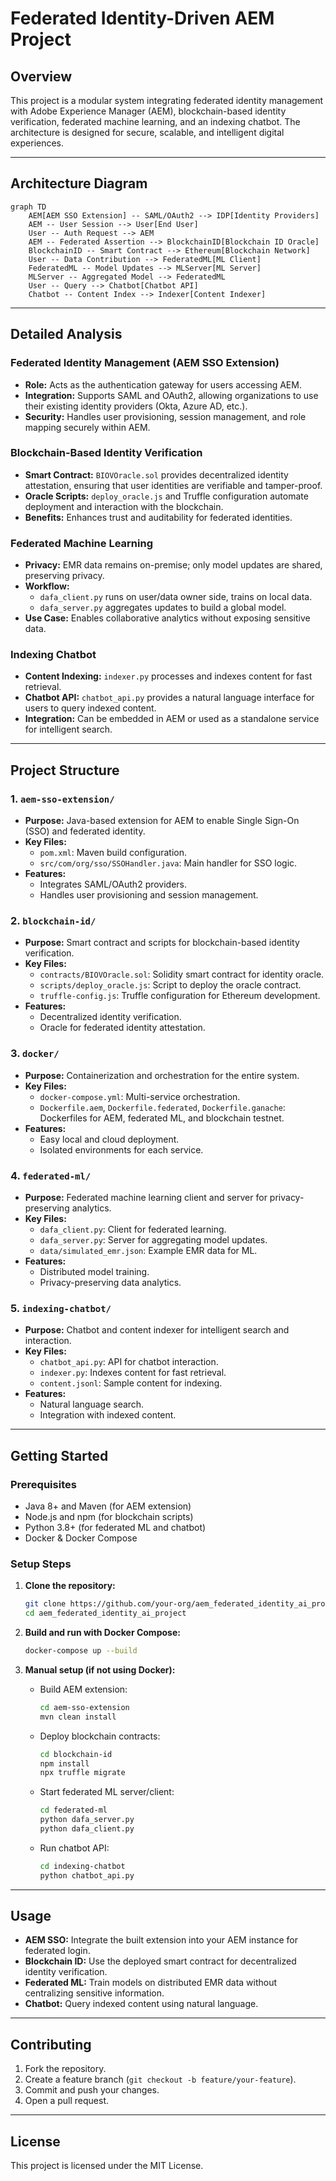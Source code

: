 # Federated Identity-Driven AEM Project

## Overview

This project is a modular system integrating federated identity management with Adobe Experience Manager (AEM), blockchain-based identity verification, federated machine learning, and an indexing chatbot. The architecture is designed for secure, scalable, and intelligent digital experiences.

---

## Architecture Diagram

```mermaid
graph TD
    AEM[AEM SSO Extension] -- SAML/OAuth2 --> IDP[Identity Providers]
    AEM -- User Session --> User[End User]
    User -- Auth Request --> AEM
    AEM -- Federated Assertion --> BlockchainID[Blockchain ID Oracle]
    BlockchainID -- Smart Contract --> Ethereum[Blockchain Network]
    User -- Data Contribution --> FederatedML[ML Client]
    FederatedML -- Model Updates --> MLServer[ML Server]
    MLServer -- Aggregated Model --> FederatedML
    User -- Query --> Chatbot[Chatbot API]
    Chatbot -- Content Index --> Indexer[Content Indexer]
```

---

## Detailed Analysis

### Federated Identity Management (AEM SSO Extension)
- **Role:** Acts as the authentication gateway for users accessing AEM.
- **Integration:** Supports SAML and OAuth2, allowing organizations to use their existing identity providers (Okta, Azure AD, etc.).
- **Security:** Handles user provisioning, session management, and role mapping securely within AEM.

### Blockchain-Based Identity Verification
- **Smart Contract:** `BIOVOracle.sol` provides decentralized identity attestation, ensuring that user identities are verifiable and tamper-proof.
- **Oracle Scripts:** `deploy_oracle.js` and Truffle configuration automate deployment and interaction with the blockchain.
- **Benefits:** Enhances trust and auditability for federated identities.

### Federated Machine Learning
- **Privacy:** EMR data remains on-premise; only model updates are shared, preserving privacy.
- **Workflow:**
  - `dafa_client.py` runs on user/data owner side, trains on local data.
  - `dafa_server.py` aggregates updates to build a global model.
- **Use Case:** Enables collaborative analytics without exposing sensitive data.

### Indexing Chatbot
- **Content Indexing:** `indexer.py` processes and indexes content for fast retrieval.
- **Chatbot API:** `chatbot_api.py` provides a natural language interface for users to query indexed content.
- **Integration:** Can be embedded in AEM or used as a standalone service for intelligent search.

---

## Project Structure

### 1. `aem-sso-extension/`
- **Purpose:** Java-based extension for AEM to enable Single Sign-On (SSO) and federated identity.
- **Key Files:**
  - `pom.xml`: Maven build configuration.
  - `src/com/org/sso/SSOHandler.java`: Main handler for SSO logic.
- **Features:**
  - Integrates SAML/OAuth2 providers.
  - Handles user provisioning and session management.

### 2. `blockchain-id/`
- **Purpose:** Smart contract and scripts for blockchain-based identity verification.
- **Key Files:**
  - `contracts/BIOVOracle.sol`: Solidity smart contract for identity oracle.
  - `scripts/deploy_oracle.js`: Script to deploy the oracle contract.
  - `truffle-config.js`: Truffle configuration for Ethereum development.
- **Features:**
  - Decentralized identity verification.
  - Oracle for federated identity attestation.

### 3. `docker/`
- **Purpose:** Containerization and orchestration for the entire system.
- **Key Files:**
  - `docker-compose.yml`: Multi-service orchestration.
  - `Dockerfile.aem`, `Dockerfile.federated`, `Dockerfile.ganache`: Dockerfiles for AEM, federated ML, and blockchain testnet.
- **Features:**
  - Easy local and cloud deployment.
  - Isolated environments for each service.

### 4. `federated-ml/`
- **Purpose:** Federated machine learning client and server for privacy-preserving analytics.
- **Key Files:**
  - `dafa_client.py`: Client for federated learning.
  - `dafa_server.py`: Server for aggregating model updates.
  - `data/simulated_emr.json`: Example EMR data for ML.
- **Features:**
  - Distributed model training.
  - Privacy-preserving data analytics.

### 5. `indexing-chatbot/`
- **Purpose:** Chatbot and content indexer for intelligent search and interaction.
- **Key Files:**
  - `chatbot_api.py`: API for chatbot interaction.
  - `indexer.py`: Indexes content for fast retrieval.
  - `content.jsonl`: Sample content for indexing.
- **Features:**
  - Natural language search.
  - Integration with indexed content.

---

## Getting Started

### Prerequisites
- Java 8+ and Maven (for AEM extension)
- Node.js and npm (for blockchain scripts)
- Python 3.8+ (for federated ML and chatbot)
- Docker & Docker Compose

### Setup Steps

1. **Clone the repository:**
   ```sh
   git clone https://github.com/your-org/aem_federated_identity_ai_project.git
   cd aem_federated_identity_ai_project
   ```

2. **Build and run with Docker Compose:**
   ```sh
   docker-compose up --build
   ```

3. **Manual setup (if not using Docker):**
   - Build AEM extension:
     ```sh
     cd aem-sso-extension
     mvn clean install
     ```
   - Deploy blockchain contracts:
     ```sh
     cd blockchain-id
     npm install
     npx truffle migrate
     ```
   - Start federated ML server/client:
     ```sh
     cd federated-ml
     python dafa_server.py
     python dafa_client.py
     ```
   - Run chatbot API:
     ```sh
     cd indexing-chatbot
     python chatbot_api.py
     ```

---

## Usage

- **AEM SSO:** Integrate the built extension into your AEM instance for federated login.
- **Blockchain ID:** Use the deployed smart contract for decentralized identity verification.
- **Federated ML:** Train models on distributed EMR data without centralizing sensitive information.
- **Chatbot:** Query indexed content using natural language.

---

## Contributing

1. Fork the repository.
2. Create a feature branch (`git checkout -b feature/your-feature`).
3. Commit and push your changes.
4. Open a pull request.

---

## License

This project is licensed under the MIT License.